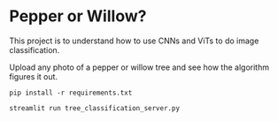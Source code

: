 # Pepper or Willow?
This project is to understand how to use CNNs and ViTs to do image classification.

Upload any photo of a pepper or willow tree and see how the algorithm figures it out.

```
pip install -r requirements.txt
```

```
streamlit run tree_classification_server.py
```


